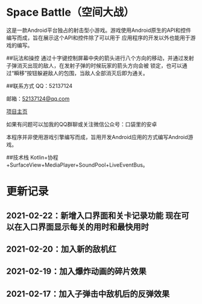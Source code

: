 # Space Battle（空间大战）
这是一款Android平台独占的射击型小游戏。游戏使用Android原生的API和控件编写而成，旨在展示这个API和控件除了可以用于
应用程序的开发以外也能用于游戏的编写。 

##玩法和操控
通过十字键控制屏幕中央的箭头进行八个方向的移动，并通过发射子弹消灭出现的敌人，在发射子弹的时候玩家的箭头方向会被
锁定，也可以通过“瞬移”按钮躲避敌人的包围，当敌人全部消灭后即为通关。

##联系方式
QQ：52137124

邮箱：52137124@qq.com

[项目主页](https://www.toutiao.com/i6928888667003978247/)

如果有问题可以加我的QQ群聊或关注微信公众号：口袋里的安卓

本程序并非使用游戏引擎编写而成，旨用开发Android应用的方式编写Android游戏。

##技术栈
Kotlin+协程+SurfaceView+MediaPlayer+SoundPool+LiveEventBus。

更新记录
==
2021-02-22：新增入口界面和关卡记录功能
现在可以在入口界面显示每关的用时和最快用时
--
2021-02-20：加入新的敌机红
--
2021-02-19：加入爆炸动画的碎片效果
--
2021-02-17：加入子弹击中敌机后的反弹效果
--
